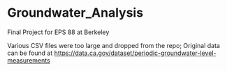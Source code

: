 # Groundwater_Analysis
Final Project for EPS 88 at Berkeley

Various CSV files were too large and dropped from the repo; Original data can be found at https://data.ca.gov/dataset/periodic-groundwater-level-measurements
